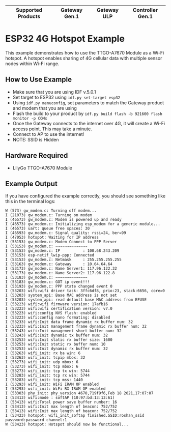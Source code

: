 | Supported Products | Gateway Gen.1 | Gateway ULP | Controller Gen.1 |
| ----------------- | ------------- | ----------- | ---------------- |

# ESP32 4G Hotspot Example
This example demonstrates how to use the TTGO-A7670 Module  as a Wi-Fi hotspot.
A hotspot enables sharing of 4G cellular data with multiple sensor nodes within Wi-Fi range.

## How to Use Example
- Make sure that you are using IDF v.5.0.1
- Set target to ESP32 using `idf.py set-target esp32`
- Using `idf.py menuconfig`, set parameters to match the Gateway product and modem that you are using
- Flash the build to your product by `idf.py build flash -b 921600 flash monitor -p COMx`
- Once the Gateway connects to the internet over 4G, it will create a Wi-Fi access point. This may take a minute.
- Connect to AP to use the internet!
- NOTE: SSID is Hidden

## Hardware Required
* LilyGo TTGO-A7670 Module 

## Example Output
If you have configured the example correctly, you should see something like this in the terminal logs:
```
W (573) gw_modem.c: Turning off modem...
I (21073) gw_modem.c: Turning on modem
I (46573) gw_modem.c: Modem is powered up and ready
I (46573) gw_modem.c: Initializing esp_modem for a generic module...
I (46573) uart: queue free spaces: 30
I (46593) gw_modem.c: Signal quality: rssi=24, ber=99
I (47053) hotspot: Waiting for IP address
I (53153) gw_modem.c: Modem Connect to PPP Server
I (53153) gw_modem.c: ~~~~~~~~~~~~~~
I (53153) gw_modem.c: IP          : 100.68.243.209
I (53153) esp-netif_lwip-ppp: Connected
I (53153) gw_modem.c: Netmask     : 255.255.255.255
I (53163) gw_modem.c: Gateway     : 10.64.64.64
I (53173) gw_modem.c: Name Server1: 117.96.122.32
I (53173) gw_modem.c: Name Server2: 117.96.122.8
I (53183) gw_modem.c: ~~~~~~~~~~~~~~
I (53183) gw_modem.c: GOT ip event!!!
I (53193) gw_modem.c: PPP state changed event 0
I (53203) wifi:wifi driver task: 3ffc6df8, prio:23, stack:6656, core=0
I (53203) system_api: Base MAC address is not set
I (53203) system_api: read default base MAC address from EFUSE
I (53223) wifi:wifi firmware version: 17afb16
I (53223) wifi:wifi certification version: v7.0
I (53223) wifi:config NVS flash: enabled
I (53223) wifi:config nano formating: disabled
I (53233) wifi:Init data frame dynamic rx buffer num: 32
I (53233) wifi:Init management frame dynamic rx buffer num: 32
I (53243) wifi:Init management short buffer num: 32
I (53243) wifi:Init dynamic tx buffer num: 32
I (53253) wifi:Init static rx buffer size: 1600
I (53253) wifi:Init static rx buffer num: 10
I (53253) wifi:Init dynamic rx buffer num: 32
I (53263) wifi_init: rx ba win: 6
I (53263) wifi_init: tcpip mbox: 32
I (53273) wifi_init: udp mbox: 6
I (53273) wifi_init: tcp mbox: 6
I (53273) wifi_init: tcp tx win: 5744
I (53283) wifi_init: tcp rx win: 5744
I (53283) wifi_init: tcp mss: 1440
I (53293) wifi_init: WiFi IRAM OP enabled
I (53293) wifi_init: WiFi RX IRAM OP enabled
I (53303) phy_init: phy_version 4670,719f9f6,Feb 18 2021,17:07:07
I (53413) wifi:mode : softAP (10:97:bd:13:13:61)
I (53413) wifi:Total power save buffer number: 16
I (53413) wifi:Init max length of beacon: 752/752
I (53413) wifi:Init max length of beacon: 752/752
I (53423) hotspot: wifi_init_softap finished.SSID:roshan_ssid password:password channel:1
W (53423) hotspot: Hotspot should now be functional...
```
